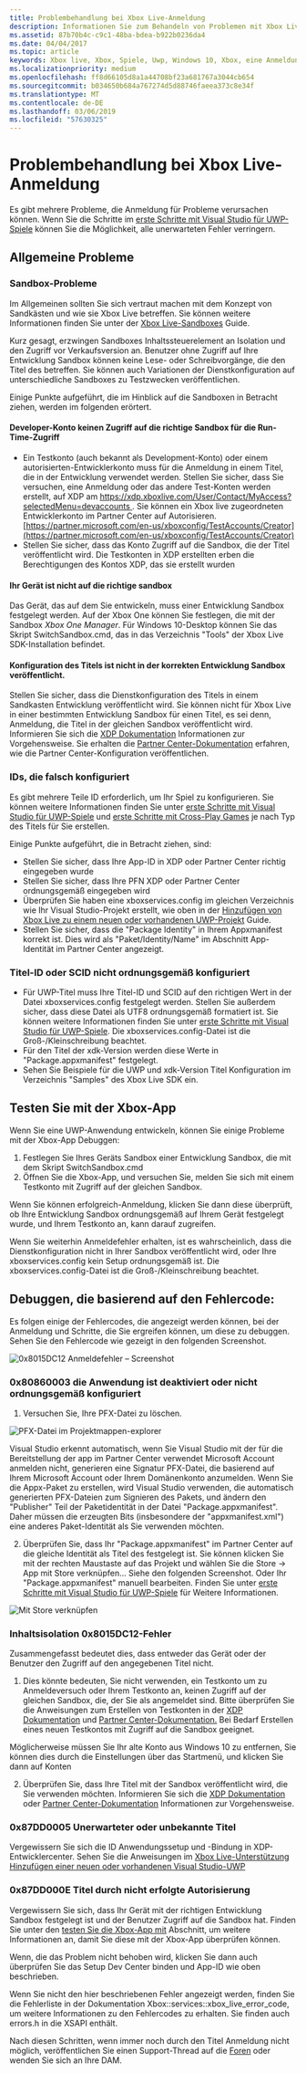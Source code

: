 ```yaml
---
title: Problembehandlung bei Xbox Live-Anmeldung
description: Informationen Sie zum Behandeln von Problemen mit Xbox Live-Anmeldung.
ms.assetid: 87b70b4c-c9c1-48ba-bdea-b922b0236da4
ms.date: 04/04/2017
ms.topic: article
keywords: Xbox live, Xbox, Spiele, Uwp, Windows 10, Xbox, eine Anmeldung, Problembehandlung
ms.localizationpriority: medium
ms.openlocfilehash: ff8d66105d8a1a44708bf23a681767a3044cb654
ms.sourcegitcommit: b034650b684a767274d5d88746faeea373c8e34f
ms.translationtype: MT
ms.contentlocale: de-DE
ms.lasthandoff: 03/06/2019
ms.locfileid: "57630325"
---
```

# <a name="troubleshooting-xbox-live-sign-in"></a>Problembehandlung bei Xbox Live-Anmeldung

Es gibt mehrere Probleme, die Anmeldung für Probleme verursachen können.  Wenn Sie die Schritte im [erste Schritte mit Visual Studio für UWP-Spiele](../../get-started-with-partner/get-started-with-visual-studio-and-uwp.md) können Sie die Möglichkeit, alle unerwarteten Fehler verringern.

## <a name="common-issues"></a>Allgemeine Probleme

### <a name="sandbox-problems"></a>Sandbox-Probleme

Im Allgemeinen sollten Sie sich vertraut machen mit dem Konzept von Sandkästen und wie sie Xbox Live betreffen.  Sie können weitere Informationen finden Sie unter der [Xbox Live-Sandboxes](../../xbox-live-sandboxes.md) Guide.

Kurz gesagt, erzwingen Sandboxes Inhaltssteuerelement an Isolation und den Zugriff vor Verkaufsversion an.  Benutzer ohne Zugriff auf Ihre Entwicklung Sandbox können keine Lese- oder Schreibvorgänge, die den Titel des betreffen.  Sie können auch Variationen der Dienstkonfiguration auf unterschiedliche Sandboxes zu Testzwecken veröffentlichen.

Einige Punkte aufgeführt, die im Hinblick auf die Sandboxen in Betracht ziehen, werden im folgenden erörtert.

#### <a name="developer-account-doesnt-have-access-to-the-right-sandbox-for-run-time-access"></a>Developer-Konto keinen Zugriff auf die richtige Sandbox für die Run-Time-Zugriff

* Ein Testkonto (auch bekannt als Development-Konto) oder einem autorisierten-Entwicklerkonto muss für die Anmeldung in einem Titel, die in der Entwicklung verwendet werden.  Stellen Sie sicher, dass Sie versuchen, eine Anmeldung oder das andere Test-Konten werden erstellt, auf XDP am [ https://xdp.xboxlive.com/User/Contact/MyAccess?selectedMenu=devaccounts ](https://xdp.xboxlive.com/User/Contact/MyAccess?selectedMenu=devaccounts). Sie können ein Xbox live zugeordneten Entwicklerkonto im Partner Center auf Autorisieren. [https://partner.microsoft.com/en-us/xboxconfig/TestAccounts/Creator](https://partner.microsoft.com/en-us/xboxconfig/TestAccounts/Creator)
* Stellen Sie sicher, dass das Konto Zugriff auf die Sandbox, die der Titel veröffentlicht wird.  Die Testkonten in XDP erstellten erben die Berechtigungen des Kontos XDP, das sie erstellt wurden

#### <a name="your-device-is-not-on-the-correct-sandbox"></a>Ihr Gerät ist nicht auf die richtige sandbox

Das Gerät, das auf dem Sie entwickeln, muss einer Entwicklung Sandbox festgelegt werden.  Auf der Xbox One können Sie festlegen, die mit der Sandbox *Xbox One Manager*.  Für Windows 10-Desktop können Sie das Skript SwitchSandbox.cmd, das in das Verzeichnis "Tools" der Xbox Live SDK-Installation befindet.

#### <a name="your-titles-service-configuration-is-not-published-to-the-correct-development-sandbox"></a>Konfiguration des Titels ist nicht in der korrekten Entwicklung Sandbox veröffentlicht.

Stellen Sie sicher, dass die Dienstkonfiguration des Titels in einem Sandkasten Entwicklung veröffentlicht wird.  Sie können nicht für Xbox Live in einer bestimmten Entwicklung Sandbox für einen Titel, es sei denn, Anmeldung, die Titel in der gleichen Sandbox veröffentlicht wird.  Informieren Sie sich die [XDP Dokumentation](https://developer.xboxlive.com/en-us/xdphelp/development/xdpdocs/Pages/setting_up_service_configuration_03_31_16.aspx#PublishServiceConfig) Informationen zur Vorgehensweise. Sie erhalten die [Partner Center-Dokumentation](../../get-started-with-creators/xbox-live-service-configuration-creators.md#publish-your-xbox-live-service-configuration) erfahren, wie die Partner Center-Konfiguration veröffentlichen.

### <a name="ids-configured-incorrectly"></a>IDs, die falsch konfiguriert

Es gibt mehrere Teile ID erforderlich, um Ihr Spiel zu konfigurieren.  Sie können weitere Informationen finden Sie unter [erste Schritte mit Visual Studio für UWP-Spiele](../../get-started-with-partner/get-started-with-visual-studio-and-uwp.md) und [erste Schritte mit Cross-Play Games](../../get-started-with-partner/get-started-with-cross-play-games.md) je nach Typ des Titels für Sie erstellen.

Einige Punkte aufgeführt, die in Betracht ziehen, sind:

* Stellen Sie sicher, dass Ihre App-ID in XDP oder Partner Center richtig eingegeben wurde
* Stellen Sie sicher, dass Ihre PFN XDP oder Partner Center ordnungsgemäß eingegeben wird
* Überprüfen Sie haben eine xboxservices.config im gleichen Verzeichnis wie Ihr Visual Studio-Projekt erstellt, wie oben in der [Hinzufügen von Xbox Live zu einem neuen oder vorhandenen UWP-Projekt](../../get-started-with-partner/get-started-with-visual-studio-and-uwp.md) Guide.
* Stellen Sie sicher, dass die "Package Identity" in Ihrem Appxmanifest korrekt ist.  Dies wird als "Paket/Identity/Name" im Abschnitt App-Identität im Partner Center angezeigt.

### <a name="title-id-or-scid-not-configured-correctly"></a>Titel-ID oder SCID nicht ordnungsgemäß konfiguriert

* Für UWP-Titel muss Ihre Titel-ID und SCID auf den richtigen Wert in der Datei xboxservices.config festgelegt werden.  Stellen Sie außerdem sicher, dass diese Datei als UTF8 ordnungsgemäß formatiert ist.  Sie können weitere Informationen finden Sie unter [erste Schritte mit Visual Studio für UWP-Spiele](../../get-started-with-partner/get-started-with-visual-studio-and-uwp.md). Die xboxservices.config-Datei ist die Groß-/Kleinschreibung beachtet.
* Für den Titel der xdk-Version werden diese Werte in "Package.appxmanifest" festgelegt.
* Sehen Sie Beispiele für die UWP und xdk-Version Titel Konfiguration im Verzeichnis "Samples" des Xbox Live SDK ein.

## <a name="test-using-the-xbox-app"></a>Testen Sie mit der Xbox-App

Wenn Sie eine UWP-Anwendung entwickeln, können Sie einige Probleme mit der Xbox-App Debuggen:

1. Festlegen Sie Ihres Geräts Sandbox einer Entwicklung Sandbox, die mit dem Skript SwitchSandbox.cmd
2. Öffnen Sie die Xbox-App, und versuchen Sie, melden Sie sich mit einem Testkonto mit Zugriff auf der gleichen Sandbox.

Wenn Sie können erfolgreich-Anmeldung, klicken Sie dann diese überprüft, ob Ihre Entwicklung Sandbox ordnungsgemäß auf Ihrem Gerät festgelegt wurde, und Ihrem Testkonto an, kann darauf zugreifen.

Wenn Sie weiterhin Anmeldefehler erhalten, ist es wahrscheinlich, dass die Dienstkonfiguration nicht in Ihrer Sandbox veröffentlicht wird, oder Ihre xboxservices.config kein Setup ordnungsgemäß ist. Die xboxservices.config-Datei ist die Groß-/Kleinschreibung beachtet.

## <a name="debug-based-on-error-code"></a>Debuggen, die basierend auf den Fehlercode:

Es folgen einige der Fehlercodes, die angezeigt werden können, bei der Anmeldung und Schritte, die Sie ergreifen können, um diese zu debuggen.  Sehen Sie den Fehlercode wie gezeigt in den folgenden Screenshot.

![0x8015DC12 Anmeldefehler – Screenshot](../../images/troubleshooting/sign_in_error.png)

### <a name="0x80860003-the-application-is-either-disabled-or-incorrectly-configured"></a>0x80860003 die Anwendung ist deaktiviert oder nicht ordnungsgemäß konfiguriert

1. Versuchen Sie, Ihre PFX-Datei zu löschen.

![PFX-Datei im Projektmappen-explorer](../../images/troubleshooting/pfx_file.png)

Visual Studio erkennt automatisch, wenn Sie Visual Studio mit der für die Bereitstellung der app im Partner Center verwendet Microsoft Account anmelden nicht, generieren eine Signatur PFX-Datei, die basierend auf Ihrem Microsoft Account oder Ihrem Domänenkonto anzumelden. Wenn Sie die Appx-Paket zu erstellen, wird Visual Studio verwenden, die automatisch generierten PFX-Dateien zum Signieren des Pakets, und ändern den "Publisher" Teil der Paketidentität in der Datei "Package.appxmanifest". Daher müssen die erzeugten Bits (insbesondere der "appxmanifest.xml") eine anderes Paket-Identität als Sie verwenden möchten. 

2. Überprüfen Sie, dass Ihr "Package.appxmanifest" im Partner Center auf die gleiche Identität als Titel des festgelegt ist. Sie können klicken Sie mit der rechten Maustaste auf das Projekt und wählen Sie die Store -> App mit Store verknüpfen... Siehe den folgenden Screenshot. Oder Ihr "Package.appxmanifest" manuell bearbeiten. Finden Sie unter [erste Schritte mit Visual Studio für UWP-Spiele](../../get-started-with-partner/get-started-with-visual-studio-and-uwp.md) für Weitere Informationen.

![Mit Store verknüpfen](../../images/troubleshooting/appxmanifest_binding.png)

### <a name="0x8015dc12-content-isolation-error"></a>Inhaltsisolation 0x8015DC12-Fehler

Zusammengefasst bedeutet dies, dass entweder das Gerät oder der Benutzer den Zugriff auf den angegebenen Titel nicht.

1. Dies könnte bedeuten, Sie nicht verwenden, ein Testkonto um zu Anmeldeversuch oder Ihrem Testkonto an, keinen Zugriff auf der gleichen Sandbox, die, der Sie als angemeldet sind. Bitte überprüfen Sie die Anweisungen zum Erstellen von Testkonten in der [XDP Dokumentation](https://developer.xboxlive.com/en-us/xdphelp/development/xdpdocs/Pages/creating_development_accounts_03_31_16.aspx) und [Partner Center-Dokumentation.](../../xbox-live-test-accounts.md) Bei Bedarf Erstellen eines neuen Testkontos mit Zugriff auf die Sandbox geeignet.

Möglicherweise müssen Sie Ihr alte Konto aus Windows 10 zu entfernen, Sie können dies durch die Einstellungen über das Startmenü, und klicken Sie dann auf Konten

2. Überprüfen Sie, dass Ihre Titel mit der Sandbox veröffentlicht wird, die Sie verwenden möchten. Informieren Sie sich die [XDP Dokumentation](https://developer.xboxlive.com/en-us/xdphelp/development/xdpdocs/Pages/setting_up_service_configuration_03_31_16.aspx#PublishServiceConfig) oder [Partner Center-Dokumentation](../../xbox-live-service-configuration.md#sandbox-ids) Informationen zur Vorgehensweise.

### <a name="0x87dd0005-unexpected-or-unknown-title"></a>0x87DD0005 Unerwarteter oder unbekannte Titel

Vergewissern Sie sich die ID Anwendungssetup und -Bindung in XDP-Entwicklercenter. Sehen Sie die Anweisungen im [Xbox Live-Unterstützung Hinzufügen einer neuen oder vorhandenen Visual Studio-UWP](https://docs.microsoft.com/windows-hardware/drivers/devapps/step-1--create-a-uwp-device-app#span-idassociateyourappwiththewindowsstorespanspan-idassociateyourappwiththewindowsstorespanspan-idassociateyourappwiththewindowsstorespanassociate-your-app-with-the-microsoft-store)

### <a name="0x87dd000e-title-not-authorized"></a>0x87DD000E Titel durch nicht erfolgte Autorisierung

Vergewissern Sie sich, dass Ihr Gerät mit der richtigen Entwicklung Sandbox festgelegt ist und der Benutzer Zugriff auf die Sandbox hat. Finden Sie unter den [testen Sie die Xbox-App mit](#test-using-the-xbox-app) Abschnitt, um weitere Informationen an, damit Sie diese mit der Xbox-App überprüfen können.

Wenn, die das Problem nicht behoben wird, klicken Sie dann auch überprüfen Sie das Setup Dev Center binden und App-ID wie oben beschrieben.

Wenn Sie nicht den hier beschriebenen Fehler angezeigt werden, finden Sie die Fehlerliste in der Dokumentation Xbox::services::xbox_live_error_code, um weitere Informationen zu den Fehlercodes zu erhalten. Sie finden auch errors.h in die XSAPI enthält.

Nach diesen Schritten, wenn immer noch durch den Titel Anmeldung nicht möglich, veröffentlichen Sie einen Support-Thread auf die [Foren](https://forums.xboxlive.com) oder wenden Sie sich an Ihre DAM.
